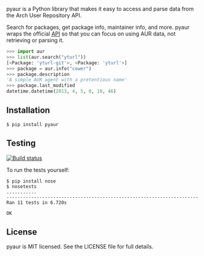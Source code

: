 pyaur is a Python library that makes it easy to access and parse data from the
Arch User Repository API.

Search for packages, get package info, maintainer info, and more. pyaur wraps
the official [API][] so that you can focus on using AUR data, not retrieving or
parsing it.

```python
>>> import aur
>>> list(aur.search("yturl"))
[<Package: 'yturl-git'>, <Package: 'yturl'>]
>>> package = aur.info("cower")
>>> package.description
'A simple AUR agent with a pretentious name'
>>> package.last_modified
datetime.datetime(2013, 4, 5, 0, 18, 46)
```

## Installation

    $ pip install pyaur

## Testing

[![Build status][travis-image]][travis-builds]

To run the tests yourself:

    $ pip install nose
    $ nosetests
    ...........
    ----------------------------------------------------------------------
    Ran 11 tests in 6.720s

    OK

## License

pyaur is MIT licensed. See the LICENSE file for full details.

[travis-builds]: https://travis-ci.org/cdown/gh-mirror
[travis-image]: https://travis-ci.org/cdown/gh-mirror.png?branch=master
[API]: https://wiki.archlinux.org/index.php/AurJson
